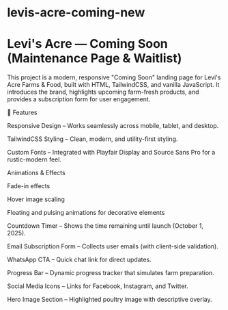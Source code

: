# levis-acre-coming-new
# Levi's Acre — Coming Soon (Maintenance Page &amp; Waitlist)
This project is a modern, responsive "Coming Soon" landing page for Levi's Acre Farms & Food, built with HTML, TailwindCSS, and vanilla JavaScript.
It introduces the brand, highlights upcoming farm-fresh products, and provides a subscription form for user engagement.

🚀 Features

Responsive Design – Works seamlessly across mobile, tablet, and desktop.

TailwindCSS Styling – Clean, modern, and utility-first styling.

Custom Fonts – Integrated with Playfair Display and Source Sans Pro for a rustic-modern feel.

Animations & Effects

Fade-in effects

Hover image scaling

Floating and pulsing animations for decorative elements

Countdown Timer – Shows the time remaining until launch (October 1, 2025).

Email Subscription Form – Collects user emails (with client-side validation).

WhatsApp CTA – Quick chat link for direct updates.

Progress Bar – Dynamic progress tracker that simulates farm preparation.

Social Media Icons – Links for Facebook, Instagram, and Twitter.

Hero Image Section – Highlighted poultry image with descriptive overlay.
